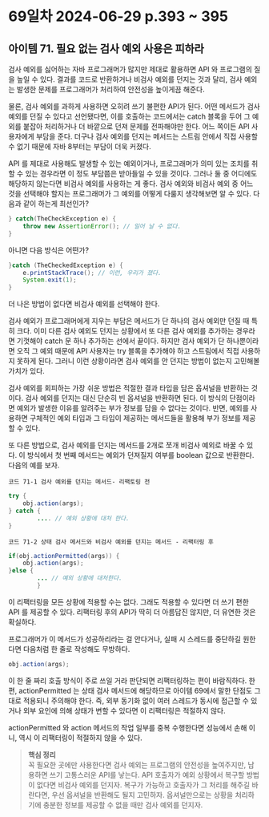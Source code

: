 # 69일차 2024-06-29 p.393 ~ 395

## 아이템 71. 필요 없는 검사 예외 사용은 피하라

검사 예외를 싫어하는 자바 프로그래머가 많지만 제대로 활용하면 API 와 프로그램의 질을 높일 수 있다. 
결과를 코드로 반환하거나 비검사 예외를 던지는 것과 달리, 검사 예외는 발생한 문제를 프로그래머가 처리하여 안전성을 높이게끔 해준다.

물론, 검사 예외를 과하게 사용하면 오히려 쓰기 불편한 API가 된다.
어떤 메서드가 검사 예외를 던질 수 있다고 선언됐다면, 이를 호출하는 코드에서는 catch 블록을 두어 그 예외를 붙잡아 처리하거나 
더 바깥으로 던져 문제를 전파해야만 한다. 
어느 쪽이든 API 사용자에게 부담을 준다.  더구나 검사 예외를 던지는 메서드는 스트림 안에서 직접 사용할 수 없기 때문에
자바 8부터는 부담이 더욱 커졌다.

API 를 제대로 사용해도 발생할 수 있는 예외이거나, 프로그래머가 의미 있는 조치를 취할 수 있는 경우라면 이 정도 부담쯤은 받아들일 수 있을 것이다.
그러나 둘 중 어디에도 해당하지 않는다면 비검사 예외를 사용하는 게 좋다.
검사 예외와 비검사 예외 중 어느 것을 선택해야 할지는 프로그래머가 그 예외를 어떻게 다룰지 생각해보면 알 수 있다.
다음과 같이 하는게 최선인가?

```java
} catch(TheCheckException e) {
    throw new AssertionError(); // 일어 날 수 없다.
}
```

아니면 다음 방식은 어떤가?

```java
}catch (TheCheckedException e) {
    e.printStackTrace(); // 이런, 우리가 졌다.
    System.exit(1);
}
```

더 나은 방법이 없다면 비검사 예외를 선택해야 한다.

검사 예외가 프로그래머에게 지우는 부담은 메서드가 단 하나의 검사 예외만 던질 때 특히 크다.
이미 다른 검사 예외도 던지는 상황에서 또 다른 검사 예외를 추가하는 경우라면 기껏해야 catch 문 하나 추가하는 선에서 끝이다.
하지만 검사 예외가 단 하나뿐이라면 오직 그 예외 때문에 API 사용자는 try 블록을 추가해야 하고 스트림에서 직접 사용하지 못하게 된다.
그러니 이런 상황이라면 검사 예외를 안 던지는 방법이 없는지 고민해볼 가치가 있다.

검사 예외를 회피하는 가장 쉬운 방법은 적절한 결과 타입을 담은 옵셔널을 반환하는 것이다.
검사 예외를 던지는 대신 단순히 빈 옵셔널을 반환하면 된다. 
이 방식의 단점이라면 예외가 발생한 이유를 알려주는 부가 정보를 담을 수 없다는 것이다.
반면, 예외를 사용하면 구체적인 예외 타입과 그 타입이 제공하는 메서드들을 활용해 부가 정보를 제공할 수 있다.

또 다른 방법으로, 검사 예외를 던지는 메서드를 2개로 쪼개 비검사 예외로 바꿀 수 있다.
이 방식에서 첫 번째 메서드는 예외가 던져질지 여부를 boolean 값으로 반환한다.
다음의 예를 보자.

`코드 71-1 검사 예외를 던지는 메서드- 리팩토링 전`

```java
try {
    obj.action(args);
} catch {
        .... // 예외 상황에 대처 한다.    
}
```

`코드 71-2 상태 검사 메서드와 비검사 예외를 던지는 메서드 - 리팩터링 후 `

```java
if(obj.actionPermitted(args)) {
    obj.action(args);
}else {
        ... // 예외 상황에 대처한다.
        }
```

이 리팩터링을 모든 상황에 적용할 수는 없다. 그래도 적용할 수 있다면 더 쓰기 편한 API 를 제공할 수 있다.
리팩터링 후의 API가 딱히 더 아름답진 않지만, 
더 유연한 것은 확실하다. 

프로그래머가 이 메서드가 성공하리라는 걸 안다거나, 실패 시 스레드를 중단하길 원한다면 다음처럼 한 줄로 작성해도 무방하다.

```java
obj.action(args);
```
이 한 줄 짜리 호출 방식이 주로 쓰일 거라 판단되면 리팩터링하는 편이 바람직하다.
한편, actionPermitted 는 상태 검사 메서드에 해당하므로 아이템 69에서 말한 단점도 그대로 적용되니 주의해야 한다.
즉, 외부 동기화 없이 여러 스레드가 동시에 접근할 수 있거나 외부 요인에 의해 상태가 변할 수 있다면 이 리팩터링은 적절하지 않다.

actionPermitted 와 action 메서드의 작업 일부를 중복 수행한다면 성능에서 손해 이니, 역시 이 리팩터링이 적절하지 않을 수 있다. 

> **핵심 정리**
> <br/>
> 꼭 필요한 곳에만 사용한다면 검사 예외는 프로그램의 안전성을 높여주지만, 남용하면 쓰기 고통스러운 API를  낳는다.
> API 호출자가 예외 상황에서 복구할 방법이 없다면 비검사 예외를 던지자.
> 복구가 가능하고 호출자가 그 처리를 해주길 바란다면, 우선 옵셔널을 반환해도 될지 고민하자.
> 옵셔널만으로는 상황을 처리하기에 충분한 정보를 제공할 수 없을 때만 검사 예외를 던지자.

